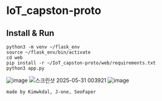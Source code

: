 # IoT_capston-proto

## Install & Run

```
python3 -m venv ~/flask_env
source ~/flask_env/bin/activate
cd web
pip install -r ~/IoT_capston-proto/web/requirements.txt
python3 app.py
```
![image](https://github.com/user-attachments/assets/5a58084c-c99c-492a-902d-535c1d8f6973)
![스크린샷 2025-05-31 003921](https://github.com/user-attachments/assets/0ed0a7c1-5da6-42d6-82c3-d42f8e03b2e6)
![image](https://github.com/user-attachments/assets/f5691c74-1f72-4b17-8c83-fa96e7f03988)

```
made by Kimwkdal, J-one, SeoFaper
```
